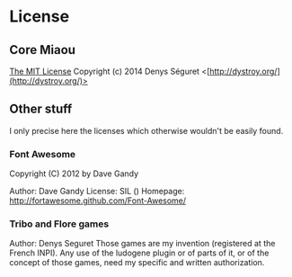 # License

## Core Miaou

   [The MIT License](http://opensource.org/licenses/MIT)
   Copyright (c) 2014 Denys Séguret <[http://dystroy.org/](http://dystroy.org/)>

## Other stuff

   I only precise here the licenses which otherwise wouldn't be easily found.

### Font Awesome

   Copyright (C) 2012 by Dave Gandy

   Author:    Dave Gandy
   License:   SIL ()
   Homepage:  http://fortawesome.github.com/Font-Awesome/

### Tribo and Flore games

   Author: Denys Seguret
   Those games are my invention (registered at the French INPI). Any use of the ludogene plugin or of parts of it, or of the concept of those games, need my specific and written authorization.

